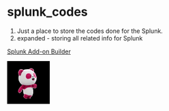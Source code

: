 # splunk_codes

1. Just a place to store the codes done for the Splunk.
2. expanded - storing all related info for Splunk

[Splunk Add-on Builder](./SplunkAddonBuilder/README.md)

<img src="./resources/foodpanda_normal.gif" height="100"/>